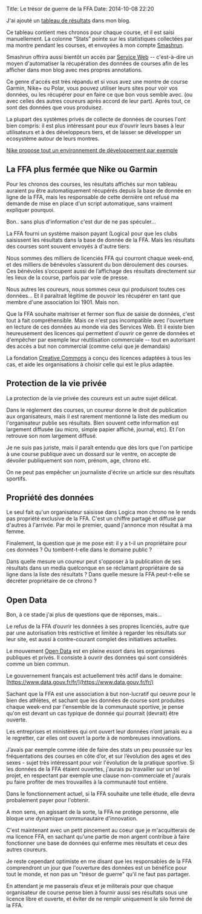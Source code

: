 Title: Le trésor de guerre de la FFA
Date: 2014-10-08 22:20

J'ai ajouté un [tableau de résultats](http://foule.es/resultats.html) dans 
mon blog.

Ce tableau contient mes chronos pour chaque course, et il est saisi 
manuellement. La colonne “Stats” pointe sur les statistiques collectées 
par ma montre pendant les courses, et envoyées à mon compte [Smashrun](http://smashrun.com/tarek).

Smashrun offrira aussi bientôt un accès par [Service Web](http://fr.wikipedia.org/wiki/Service_web) 
-- c'est-à-dire un moyen d'automatiser la récupération des données de courses
afin de les afficher dans mon blog avec mes propres annotations. 

Ce genre d'accés est très répandu et si vous avez une montre de course Garmin,
Nike+ ou Polar, vous pouvez utiliser leurs sites pour voir vos données, 
ou les récupérer pour en faire ce que bon vous semble avec. (ou avec celles
des autres coureurs après accord de leur part). Après tout, ce
sont des données que vous produisez.

La plupart des systèmes privés de collecte de données de courses l'ont bien compris:
il est plus intéressant pour eux d'ouvrir leurs bases à leur utilisateurs
et à des développeurs tiers, et de laisser se développer un ecosystème autour de leurs montres.

[Nike propose tout un environnement de développement par exemple](https://developer.nike.com)

## La FFA plus fermée que Nike ou Garmin

Pour les chronos des courses, les résultats affichés sur mon tableau auraient 
pu être automatiquement récupérés depuis la base de donnée en ligne de la FFA, 
mais les responsable de cette dernière ont refusé ma demande de mise en place d'un 
script automatique, sans vraiment expliquer pourquoi.

Bon.. sans plus d'information c'est dur de ne pas spéculer...

La FFA fourni un système maison payant (Logica) pour que les clubs saisissent 
les résultats dans la base de donnée de la FFA. Mais les résultats des courses 
sont souvent envoyés à d'autre tiers.

Nous sommes des milliers de licenciés FFA qui courront chaque week-end, et des
milliers de bénévoles s’assurent du bon déroulement des courses. 
Ces bénévoles s’occupent aussi de l’affichage des résultats directement sur les 
lieux de la course, parfois par voie de presse.

Nous autres les coureurs, nous sommes ceux qui produisont toutes ces données…
Et il paraitrait légitime de pouvoir les récupérer en tant que membre d'une 
association loi 1901. Mais non.

Que la FFA souhaite maitriser et fermer son flux de saisie de données, c'est tout
à fait compréhensible. Mais ce n'est pas incompatible avec l'ouverture en lecture 
de ces données au monde via des Services Web. 
Et il existe bien heureusement des licences qui permettent 
d'ouvrir ce genre de données et d'empêcher par exemple leur réutilisation
commerciale -- tout en autorisant des accès a but non commercial (comme celui que je demandais)

La fondation [Creative Commons](http://creativecommons.fr/) a conçu des licences 
adaptées à tous les cas, et aide les organisations à choisir celle qui est le plus adaptée.

## Protection de la vie privée

La protection de la vie privée des coureurs est un autre sujet délicat.

Dans le réglement des courses, un coureur donne le 
droit de publication aux organisateurs, mais il est rarement mentionné la liste 
des medium ou l'organisateur publie ses résultats. Bien souvent cette information 
est largement diffusée (au micro, simple papier affiché, journal, etc). Et l'on 
retrouve son nom largement diffusé.

Je ne suis pas juriste, mais il paraît entendu que dès lors que l'on participe
à une course publique avec un dossard sur le ventre, on accepte de dévoiler
publiquement son nom, prénom, age, chrono etc.

On ne peut pas empêcher un journaliste d'écrire un article sur des résultats
sportifs.

## Propriété des données

Le seul fait qu'un organisateur saisisse dans Logica mon chrono ne le rends
pas propriété exclusive de la FFA. C'est un chiffre partagé et diffusé par d'autres 
à l'arrivée. Par moi le premier, quand j'annonce mon résultat à ma femme.

Finalement, la question que je me pose est: il y a t-il un propriétaire pour
ces données ? Ou tombent-t-elle dans le domaine public ?

Dans quelle mesure un coureur peut s'opposer à la publication de ses résultats dans 
un media quelconque en se réclamant propriétaire de sa ligne dans la liste des 
résultats ? Dans quelle mesure la FFA peut-t-elle se décréter 
propriétaire de ce chrono ?


## Open Data

Bon, à ce stade j'ai plus de questions que de réponses, mais...

Le refus de la FFA d’ouvrir les données à ses propres licenciés, autre que par
une autorisation très restrictive et limitée à regarder les résultats sur leur
site, est aussi à contre-courant complet des initiatives actuelles.

Le mouvement [Open Data](http://fr.wikipedia.org/wiki/Donn%C3%A9es_ouvertes) 
est en pleine essort dans les organismes publiques et privés. Il consiste
à ouvrir des données qui sont considérés comme un bien commun.

Le gouvernement français est actuellement très actif dans le domaine:
[https://www.data.gouv.fr/fr/](https://www.data.gouv.fr/fr/)

Sachant que la FFA est une association à but non-lucratif qui oeuvre
pour le bien des athlètes, et sachant que les données de course sont produites
chaque week-end par l'ensemble de la communauté sportive, je pense qu'on 
est devant un cas typique de donnée qui pourrait (devrait) être ouverte.

Les entreprises et ministères qui ont ouvert leur données n’ont jamais eu a le
regretter, car elles ont ouvert la porte à de nombreuses innovations.

J’avais par exemple comme idée de faire des stats un peu poussée sur les
fréquentations des courses en côte d’or, et sur l’évolution des ages et des
sexes - sujet très intéressant pour voir l'évolution de la pratique sportive.
Si les données de la FFA étaient ouvertes, j'aurais pu travailler sur un 
tel projet, en respectant par exemple une clause non-commerciale et j'aurais
pu faire profiter de mes trouvailles à la communauté tout entière.

Dans le fonctionnement actuel, si la FFA souhaite une telle étude, elle
devra probalement payer pour l'obtenir. 

A mon sens, en agissant de la sorte, la FFA ne protège personne, elle bloque une dynamique 
communautaire d'innovation. 

C'est maintenant avec un petit pincement au coeur que je m'acquitterais de ma
licence FFA, en sachant qu'une partie de mon argent contribue à faire
fonctionner une base de données qui enferme mes résultats et ceux
des autres coureurs.

Je reste cependant optimiste en me disant que les responsables de la FFA
comprendront un jour que l'ouverture des données est un bénéfice pour tout le
monde, et non pas un "trésor de guerre" qu'il ne faut pas partager.

En attendant je me passerais d’eux et je militerais pour que chaque
organisateur de course pense bien à fournir aussi ses résultats sous une
licence libre et ouverte, et éviter de ne remplir uniquement le silo fermé de 
la FFA.


